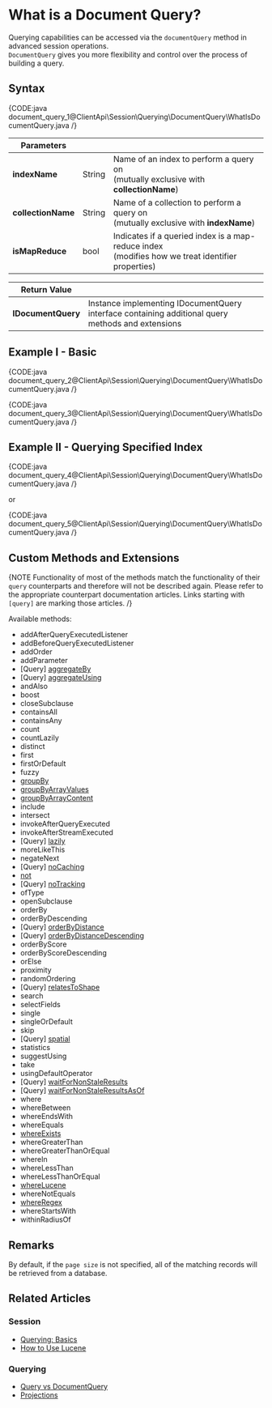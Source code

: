# What is a Document Query?

Querying capabilities can be accessed via the `documentQuery` method in advanced session operations.  
`DocumentQuery` gives you more flexibility and control over the process of building a query.

## Syntax

{CODE:java document_query_1@ClientApi\Session\Querying\DocumentQuery\WhatIsDocumentQuery.java /}

| Parameters | |                                                                                                       |
| ------------- | ------------- |-------------------------------------------------------------------------------------------------------|
| **indexName** | String | Name of an index to perform a query on<br> (mutually exclusive with **collectionName**)               |
| **collectionName** | String | Name of a collection to perform a query on<br> (mutually exclusive with **indexName**)                |
| **isMapReduce** | bool | Indicates if a queried index is a map-reduce index<br> (modifies how we treat identifier properties) |

| Return Value | |
| ------------- | ----- |
| **IDocumentQuery** | Instance implementing IDocumentQuery interface containing additional query methods and extensions |

## Example I - Basic

{CODE:java document_query_2@ClientApi\Session\Querying\DocumentQuery\WhatIsDocumentQuery.java /}

{CODE:java document_query_3@ClientApi\Session\Querying\DocumentQuery\WhatIsDocumentQuery.java /}

## Example II - Querying Specified Index

{CODE:java document_query_4@ClientApi\Session\Querying\DocumentQuery\WhatIsDocumentQuery.java /}

or

{CODE:java document_query_5@ClientApi\Session\Querying\DocumentQuery\WhatIsDocumentQuery.java /}

## Custom Methods and Extensions

{NOTE Functionality of most of the methods match the functionality of their `query` counterparts and therefore will not be described again. Please refer to the appropriate counterpart documentation articles. Links starting with `[query]` are marking those articles. /}

Available methods:

- addAfterQueryExecutedListener
- addBeforeQueryExecutedListener
- addOrder
- addParameter
- [Query] [aggregateBy](../../../../client-api/session/querying/how-to-perform-a-faceted-search)
- [Query] [aggregateUsing](../../../../client-api/session/querying/how-to-perform-a-faceted-search)
- andAlso
- boost
- closeSubclause
- containsAll
- containsAny
- count
- countLazily
- distinct
- first
- firstOrDefault
- fuzzy
- [groupBy](../../../../client-api/session/querying/how-to-perform-group-by-query)
- [groupByArrayValues](../../../../client-api/session/querying/how-to-perform-group-by-query#by-array-values)
- [groupByArrayContent](../../../../client-api/session/querying/how-to-perform-group-by-query#by-array-content)
- include
- intersect
- invokeAfterQueryExecuted
- invokeAfterStreamExecuted
- [Query] [lazily](../../../../client-api/session/querying/how-to-perform-queries-lazily)
- moreLikeThis
- negateNext
- [Query] [noCaching](../../../../client-api/session/querying/how-to-customize-query#nocaching)
- [not](../../../../client-api/session/querying/document-query/how-to-use-not-operator)
- [Query] [noTracking](../../../../client-api/session/querying/how-to-customize-query#notracking)
- ofType
- openSubclause
- orderBy
- orderByDescending
- [Query] [orderByDistance](../../../../client-api/session/querying/how-to-make-a-spatial-query#orderbydistance)
- [Query] [orderByDistanceDescending](../../../../client-api/session/querying/how-to-make-a-spatial-query#orderbydistancedescending)
- orderByScore
- orderByScoreDescending
- orElse
- proximity
- randomOrdering
- [Query] [relatesToShape](../../../../client-api/session/querying/how-to-make-a-spatial-query#example-ii)
- search
- selectFields
- single
- singleOrDefault
- skip
- [Query] [spatial](../../../../client-api/session/querying/how-to-make-a-spatial-query#spatial)
- statistics
- suggestUsing
- take
- usingDefaultOperator
- [Query] [waitForNonStaleResults](../../../../client-api/session/querying/how-to-customize-query#waitfornonstaleresults)
- [Query] [waitForNonStaleResultsAsOf](../../../../client-api/session/querying/how-to-customize-query#waitfornonstaleresultsasof)
- where
- whereBetween
- whereEndsWith
- whereEquals
- [whereExists](../../../../client-api/session/querying/how-to-filter-by-field)
- whereGreaterThan
- whereGreaterThanOrEqual
- whereIn
- whereLessThan
- whereLessThanOrEqual
- [whereLucene](../../../../client-api/session/querying/document-query/how-to-use-lucene)
- whereNotEquals
- [whereRegex](../../../../client-api/session/querying/text-search/using-regex)
- whereStartsWith
- withinRadiusOf


## Remarks

By default, if the `page size` is not specified, all of the matching records will be retrieved from a database.

## Related Articles

### Session

- [Querying: Basics](../../../../indexes/querying/query-index)
- [How to Use Lucene](../../../../client-api/session/querying/document-query/how-to-use-lucene)

### Querying 

- [Query vs DocumentQuery](../../../../client-api/session/querying/document-query/query-vs-document-query)
- [Projections](../../../../indexes/querying/projections)
